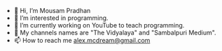 - 👋 Hi, I’m Mousam Pradhan
- 👀 I’m interested in programming.
- 🌱 I’m currently working on YouTube to teach programming.
- 💞️ My channels names are "The Vidyalaya" and "Sambalpuri Medium".
- 📫 How to reach me alex.mcdream@gmail.com

<!---
mousampradhan/mousampradhan is a ✨ special ✨ repository because its `README.md` (this file) appears on your GitHub profile.
You can click the Preview link to take a look at your changes.
--->
